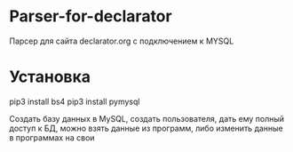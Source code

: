 # Parser-for-declarator
Парсер для сайта declarator.org с подключением к MYSQL

# Установка

pip3 install bs4
pip3 install pymysql

Создать базу данных в MySQL, создать пользователя, дать ему полный доступ к БД, можно взять данные из программ, либо изменить данные в программах на свои

